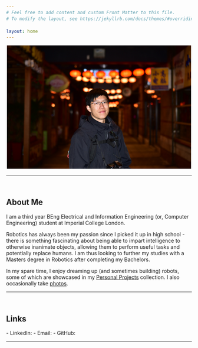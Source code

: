 ```yaml
---
# Feel free to add content and custom Front Matter to this file.
# To modify the layout, see https://jekyllrb.com/docs/themes/#overriding-theme-defaults

layout: home
---
```

<p align="center">
  <img width="500" src="./assets/TianyiLim.jpg">
</p>

---
<br>
<h2>About Me</h2>
I am a third year BEng Electrical and Information Engineering (or, Computer Engineering) student at Imperial College London.

Robotics has always been my passion since I picked it up in high school - there is something fascinating about being able to impart intelligence to otherwise inanimate objects, allowing them to perform useful tasks and potentially replace humans.
I am thus looking to further my studies with a Masters degree in Robotics after completing my Bachelors.

In my spare time, I enjoy dreaming up (and sometimes building) robots, some of which are showcased in my [Personal Projects](personal_projects.md) collection. I also occasionally take [photos](photog.md).

---
<br>
<h2>Links</h2>
- LinkedIn: <https://www.linkedin.com/in/tianyilim/>
- Email: <tian.lim19@imperial.ac.uk>
- GitHub: <https://github.com/tianyilim>

---
<br>